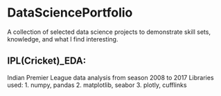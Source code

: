 # DataSciencePortfolio
A collection of selected data science projects to demonstrate skill sets, knowledge, and what I find interesting.

## IPL(Cricket)_EDA:
  Indian Premier League data analysis from season 2008 to 2017
  Libraries used:
    1. numpy, pandas
    2. matplotlib, seabor
    3. plotly, cufflinks
